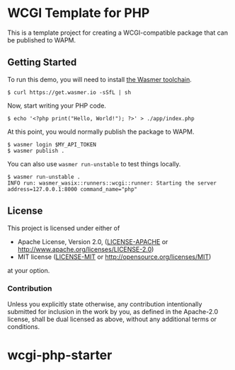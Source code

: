 # WCGI Template for PHP

This is a template project for creating a WCGI-compatible package that can be
published to WAPM.

## Getting Started

To run this demo, you will need to install [the Wasmer toolchain][install].

```console
$ curl https://get.wasmer.io -sSfL | sh
```

Now, start writing your PHP code.

```console
$ echo '<?php print("Hello, World!"); ?>' > ./app/index.php
```

At this point, you would normally publish the package to WAPM.

```console
$ wasmer login $MY_API_TOKEN
$ wasmer publish .
```

You can also use `wasmer run-unstable` to test things locally.

```console
$ wasmer run-unstable .
INFO run: wasmer_wasix::runners::wcgi::runner: Starting the server address=127.0.0.1:8000 command_name="php"
```

## License

This project is licensed under either of

- Apache License, Version 2.0, ([LICENSE-APACHE](./LICENSE-APACHE.md) or
  <http://www.apache.org/licenses/LICENSE-2.0>)
- MIT license ([LICENSE-MIT](./LICENSE-MIT.md) or
   <http://opensource.org/licenses/MIT>)

at your option.

### Contribution

Unless you explicitly state otherwise, any contribution intentionally
submitted for inclusion in the work by you, as defined in the Apache-2.0
license, shall be dual licensed as above, without any additional terms or
conditions.

[install]: https://docs.wasmer.io/ecosystem/wasmer/getting-started
# wcgi-php-starter
